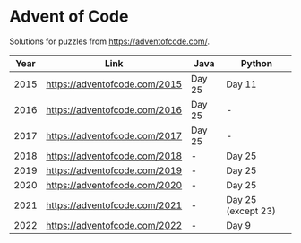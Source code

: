 # Advent of Code

Solutions for puzzles from https://adventofcode.com/.

| Year | Link | Java | Python |
| ---- | ---- | ---- | ------ |
| 2015 | https://adventofcode.com/2015 | Day 25 | Day 11 |
| 2016 | https://adventofcode.com/2016 | Day 25 | - |
| 2017 | https://adventofcode.com/2017 | Day 25 | - |
| 2018 | https://adventofcode.com/2018 | - | Day 25 |
| 2019 | https://adventofcode.com/2019 | - | Day 25 |
| 2020 | https://adventofcode.com/2020 | - | Day 25 |
| 2021 | https://adventofcode.com/2021 | - | Day 25 (except 23) |
| 2022 | https://adventofcode.com/2022 | - | Day 9 |
